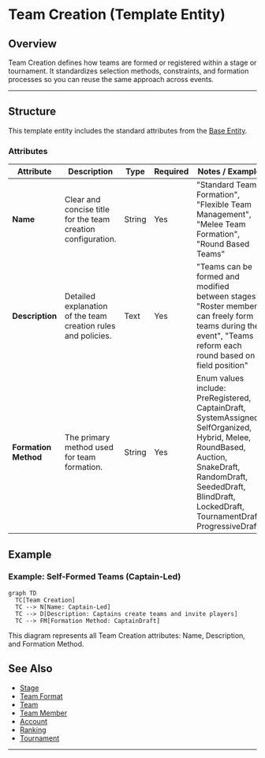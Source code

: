 # Team Creation (Template Entity)

## Overview

Team Creation defines how teams are formed or registered within a stage or tournament. It standardizes selection methods, constraints, and formation processes so you can reuse the same approach across events.

---

## Structure

This template entity includes the standard attributes from the [Base Entity](../../foundation/base_entity.md).

### Attributes

| Attribute            | Description                                                   | Type   | Required | Notes / Example                                                                                                                                                                                                                      |
| -------------------- | ------------------------------------------------------------- | ------ | -------- | ------------------------------------------------------------------------------------------------------------------------------------------------------------------------------------------------------------------------------------ |
| **Name**             | Clear and concise title for the team creation configuration.  | String | Yes      | "Standard Team Formation", "Flexible Team Management", "Melee Team Formation", "Round Based Teams"                                                                                                                                 |
| **Description**      | Detailed explanation of the team creation rules and policies. | Text   | Yes      | "Teams can be formed and modified between stages", "Roster members can freely form teams during the event", "Teams reform each round based on field position"                                                                 |
| **Formation Method** | The primary method used for team formation.                   | String | Yes      | Enum values include: PreRegistered, CaptainDraft, SystemAssigned, SelfOrganized, Hybrid, Melee, RoundBased, Auction, SnakeDraft, RandomDraft, SeededDraft, BlindDraft, LockedDraft, TournamentDraft, ProgressiveDraft                |

<!-- Relationships and detailed considerations omitted per documentation style. -->

## Example

### Example: Self-Formed Teams (Captain-Led)

```mermaid
graph TD
  TC[Team Creation]
  TC --> N[Name: Captain-Led]
  TC --> D[Description: Captains create teams and invite players]
  TC --> FM[Formation Method: CaptainDraft]
```

This diagram represents all Team Creation attributes: Name, Description, and Formation Method.

## See Also

- [Stage](../../discipline/stage/stage.md)
- [Team Format](../../discipline/stage/team_format.md)
- [Team](../../team/team.md)
- [Team Member](../../team/roster/roster.md)
- [Account](../../identity/account/account.md)
- [Ranking](../../ranking/ranking.md)
- [Tournament](../../tournament/tournament.md)

---
